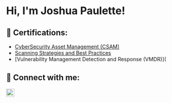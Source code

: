 <h1>Hi, I'm Joshua Paulette!  <a href="https://www.linkedin.com/in/joshua-paulette/"> </a>



<h2>📜 Certifications:</h2>

  - [CyberSecurity Asset Management (CSAM)](https://github.com/joshuapaulette/Certifications/blob/main/CSAM%20Cert.png)
  - [Scanning Strategies and Best Practices](https://github.com/joshuapaulette/Certifications/blob/main/Scanning%20Strategies.png)
  - [Vulnerability Management Detection and Response (VMDR)](


  
<h2> 🤳 Connect with me:</h2>


[<img align="left" alt="yourname | LinkedIn" width="22px" src="https://cdn.jsdelivr.net/npm/simple-icons@v3/icons/linkedin.svg" />][linkedin]



[linkedin]: https://www.linkedin.com/in/joshua-paulette/
